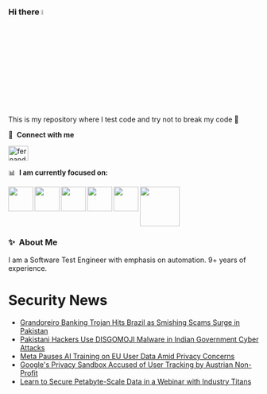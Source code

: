 ### Hi there <a href="https://www.gautamkrishnar.com/"><img src="https://media.giphy.com/media/hvRJCLFzcasrR4ia7z/giphy.gif" width="5%"></a>
This is my repository where I test code and try not to break my code :rofl:

🔗 &nbsp;**Connect with me**
<p align="left">
<a href="https://linkedin.com/in/fernandorlcruz" target="blank"><img align="center" src="https://raw.githubusercontent.com/rahuldkjain/github-profile-readme-generator/master/src/images/icons/Social/linked-in-alt.svg" alt="fernando cruz" height="30" width="40" /></a>
  
📊 &nbsp;**I am currently focused on:**

<img align="left" width='50' height='50' src="https://cdn.jsdelivr.net/gh/devicons/devicon/icons/python/python-original-wordmark.svg" />
<img align="left" width='50' height='50' src="https://cdn.jsdelivr.net/gh/devicons/devicon/icons/csharp/csharp-original.svg" />
<img align="left" width='50' height='50' src="https://cdn.jsdelivr.net/gh/devicons/devicon/icons/jenkins/jenkins-original.svg" />
<img align="left" width='50' height='50' src="https://specflow.org/wp-content/uploads/2021/05/SpecFlow-Icon.png" />
<img align="left" width='50' height='50' src="https://www.svgrepo.com/show/306098/githubactions.svg" />
<img width='80' height='80' src="https://cdn2.vectorstock.com/i/1000x1000/64/81/security-testing-concept-icon-safety-audit-key-vector-29166481.jpg" />
          
          
  
### ✨&nbsp; About Me

I am a Software Test Engineer with emphasis on automation. 9+ years of experience.

# Security News
<!-- BLOG-POST-LIST:START -->
- [Grandoreiro Banking Trojan Hits Brazil as Smishing Scams Surge in Pakistan](https://thehackernews.com/2024/06/grandoreiro-banking-trojan-hits-brazil.html)
- [Pakistani Hackers Use DISGOMOJI Malware in Indian Government Cyber Attacks](https://thehackernews.com/2024/06/pakistani-hackers-use-disgomoji-malware.html)
- [Meta Pauses AI Training on EU User Data Amid Privacy Concerns](https://thehackernews.com/2024/06/meta-halts-ai-training-on-eu-user-data.html)
- [Google&#39;s Privacy Sandbox Accused of User Tracking by Austrian Non-Profit](https://thehackernews.com/2024/06/googles-privacy-sandbox-accused-of-user.html)
- [Learn to Secure Petabyte-Scale Data in a Webinar with Industry Titans](https://thehackernews.com/2024/06/learn-to-secure-petabyte-scale-data-in.html)
<!-- BLOG-POST-LIST:END -->
